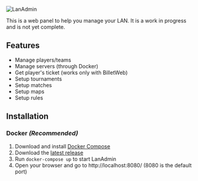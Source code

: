 ![LanAdmin](https://gitlab.com/skewram/lanadmin/-/raw/main/public/assets/img/Logo-Banner.png)

This is a web panel to help you manage your LAN. It is a work in progress and is not yet complete.

## Features

- Manage players/teams
- Manage servers (through Docker)
- Get player's ticket (works only with BilletWeb)
- Setup tournaments
- Setup matches
- Setup maps
- Setup rules

## Installation

### Docker *(Recommended)*

1. Download and install [Docker Compose](https://docs.docker.com/compose/install/)
2. Download the [latest release]()
3. Run `docker-compose up` to start LanAdmin
4. Open your browser and go to http://localhost:8080/ (8080 is the default port)
